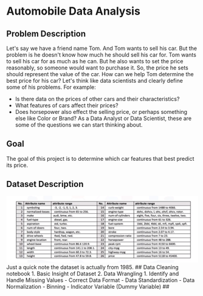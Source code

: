# Automobile Data Analysis
## Problem Description 
Let's say we have a friend name Tom. And Tom wants to sell his car. But the problem is he doesn't know how much he should sell his car for. Tom wants to sell his car for as much as he can. But he also wants to set the price reasonably, so someone would want to purchase it. So, the price he sets should represent the value of the car.
How can we help Tom determine the best price for his car? Let's think like data scientists and clearly define some of his problems. For example: 
- Is there data on the prices of other cars and their characteristics? 
-	What features of cars affect their prices? 
-	Does horsepower also effect the selling price, or perhaps something else like Color or Brand? 
As a Data Analyst or Data Scientist, these are some of the questions we can start thinking about.
## Goal
The goal of this project is to determine which car features that best predict its price.
## Dataset Description
<img src="Snapshots\Attributes.png" alt="Attributes">      
Just a quick note the dataset is actually from 1985.      
## Data Cleaning notebook      
1. Basic Insight of Dataset
2. Data Wrangling
  1. Identify and Handle Missing Values
  - Correct Data Format
  - Data Standardization
  - Data Normalization
  - Binning
  - Indicator Variable (Dummy Variable)
  ##
